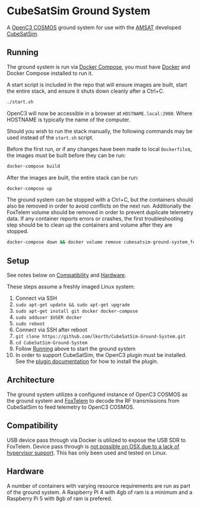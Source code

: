 # CubeSatSim Ground System

A [OpenC3 COSMOS](https://github.com/OpenC3/cosmos) ground system for use with the [AMSAT](https://www.amsat.org/)
developed [CubeSatSim](https://github.com/alanbjohnston/CubeSatSim).

## Running

The ground system is run via [Docker Compose](https://docs.docker.com/compose/), you must have
[Docker](https://docs.docker.com/) and Docker Compose installed to run it.

A start script is included in the repo that will ensure images are built, start the entire stack,
and ensure it shuts down cleanly after a Ctrl+C.

```bash
./start.sh
```

OpenC3 will now be accessible in a browser at `HOSTNAME.local:2900`. Where HOSTNAME is typically the
name of the computer.

Should you wish to run the stack manually, the following commands may be used instead of the
`start.sh` script.

Before the first run, or if any changes have been made to local `Dockerfile`s, the images must
be built before they can be run:

```bash
docker-compose build
```

After the images are built, the entire stack can be run:

```bash
docker-compose up
```

The ground system can be stopped with a Ctrl+C, but the containers should also be removed
in order to avoid conflicts on the next run. Additionally the FoxTelem volume should be removed
in order to prevent duplicate telemetry data. If any container reports errors or crashes, the
first troubleshooting step should be to clean up the containers and volume after they are stopped.

```bash
docker-compose down && docker volume remove cubesatsim-ground-system_foxtelem-db-v
```

## Setup

See notes below on [Compatibility](#compatibility) and [Hardware](#hardware).

These steps assume a freshly imaged Linux system:

1. Connect via SSH
1. `sudo apt-get update && sudo apt-get upgrade`
1. `sudo apt-get install git docker docker-compose`
1. `sudo adduser $USER docker`
1. `sudo reboot`
1. Connect via SSH after reboot
1. `git clone https://github.com/lkorth/CubeSatSim-Ground-System.git`
1. `cd CubeSatSim-Ground-System`
1. Follow [Running](#running) above to start the ground system
1. In order to support CubeSatSim, the OpenC3 plugin must be installed. See the
[plugin documentation](plugins/openc3-cosmos-amsat/README.md#installing-into-openc3-cosmos)
for how to install the plugin.

## Architecture

The ground system utilizes a configured instance of OpenC3 COSMOS as the ground system and
[FoxTelem](https://github.com/ac2cz/FoxTelem) to decode the RF transmissions from CubeSatSim to feed
telemetry to OpenC3 COSMOS.

## Compatibility

USB device pass through via Docker is utilized to expose the USB SDR to FoxTelem. Device pass through is [not possible
on OSX due to a lack of hypervisor support](https://docs.docker.com/desktop/faqs/general/#can-i-pass-through-a-usb-device-to-a-container).
This has only been used and tested on Linux.

## Hardware

A number of containers with varying resource requirements are run as part of the ground system.
A Raspberry Pi 4 with 4gb of ram is a minimum and a Raspberry Pi 5 with 8gb of ram is prefered.
